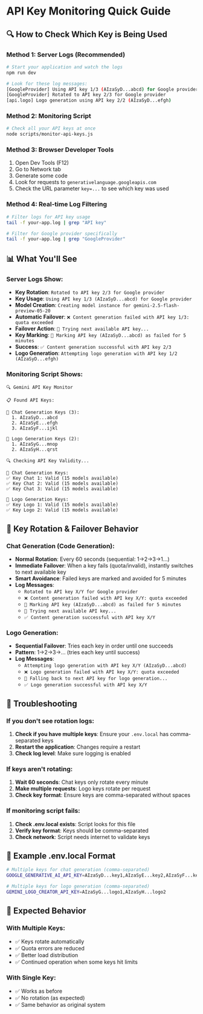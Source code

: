 # API Key Monitoring Quick Guide

## 🔍 How to Check Which Key is Being Used

### Method 1: Server Logs (Recommended)
```bash
# Start your application and watch the logs
npm run dev

# Look for these log messages:
[GoogleProvider] Using API key 1/3 (AIzaSyD...abcd) for Google provider
[GoogleProvider] Rotated to API key 2/3 for Google provider
[api.logo] Logo generation using API key 2/2 (AIzaSyD...efgh)
```

### Method 2: Monitoring Script
```bash
# Check all your API keys at once
node scripts/monitor-api-keys.js
```

### Method 3: Browser Developer Tools
1. Open Dev Tools (F12)
2. Go to Network tab
3. Generate some code
4. Look for requests to `generativelanguage.googleapis.com`
5. Check the URL parameter `key=...` to see which key was used

### Method 4: Real-time Log Filtering
```bash
# Filter logs for API key usage
tail -f your-app.log | grep "API key"

# Filter for Google provider specifically
tail -f your-app.log | grep "GoogleProvider"
```

## 📊 What You'll See

### Server Logs Show:
- **Key Rotation**: `Rotated to API key 2/3 for Google provider`
- **Key Usage**: `Using API key 1/3 (AIzaSyD...abcd) for Google provider`
- **Model Creation**: `Creating model instance for gemini-2.5-flash-preview-05-20`
- **Automatic Failover**: `❌ Content generation failed with API key 1/3: quota exceeded`
- **Failover Action**: `🔄 Trying next available API key...`
- **Key Marking**: `🚫 Marking API key (AIzaSyD...abcd) as failed for 5 minutes`
- **Success**: `✅ Content generation successful with API key 2/3`
- **Logo Generation**: `Attempting logo generation with API key 1/2 (AIzaSyD...efgh)`

### Monitoring Script Shows:
```
🔍 Gemini API Key Monitor

📋 Found API Keys:

🤖 Chat Generation Keys (3):
  1. AIzaSyD...abcd
  2. AIzaSyE...efgh
  3. AIzaSyF...ijkl

🎨 Logo Generation Keys (2):
  1. AIzaSyG...mnop
  2. AIzaSyH...qrst

🔍 Checking API Key Validity...

🤖 Chat Generation Keys:
✅ Key Chat 1: Valid (15 models available)
✅ Key Chat 2: Valid (15 models available)
✅ Key Chat 3: Valid (15 models available)

🎨 Logo Generation Keys:
✅ Key Logo 1: Valid (15 models available)
✅ Key Logo 2: Valid (15 models available)
```

## 🎯 Key Rotation & Failover Behavior

### Chat Generation (Code Generation):
- **Normal Rotation**: Every 60 seconds (sequential: 1→2→3→1...)
- **Immediate Failover**: When a key fails (quota/invalid), instantly switches to next available key
- **Smart Avoidance**: Failed keys are marked and avoided for 5 minutes
- **Log Messages**: 
  - `Rotated to API key X/Y for Google provider`
  - `❌ Content generation failed with API key X/Y: quota exceeded`
  - `🚫 Marking API key (AIzaSyD...abcd) as failed for 5 minutes`
  - `🔄 Trying next available API key...`
  - `✅ Content generation successful with API key X/Y`

### Logo Generation:
- **Sequential Failover**: Tries each key in order until one succeeds
- **Pattern**: 1→2→3→... (tries each key until success)
- **Log Messages**:
  - `Attempting logo generation with API key X/Y (AIzaSyD...abcd)`
  - `❌ Logo generation failed with API key X/Y: quota exceeded`
  - `🔄 Falling back to next API key for logo generation...`
  - `✅ Logo generation successful with API key X/Y`

## 🚨 Troubleshooting

### If you don't see rotation logs:
1. **Check if you have multiple keys**: Ensure your `.env.local` has comma-separated keys
2. **Restart the application**: Changes require a restart
3. **Check log level**: Make sure logging is enabled

### If keys aren't rotating:
1. **Wait 60 seconds**: Chat keys only rotate every minute
2. **Make multiple requests**: Logo keys rotate per request
3. **Check key format**: Ensure keys are comma-separated without spaces

### If monitoring script fails:
1. **Check .env.local exists**: Script looks for this file
2. **Verify key format**: Keys should be comma-separated
3. **Check network**: Script needs internet to validate keys

## 📝 Example .env.local Format
```bash
# Multiple keys for chat generation (comma-separated)
GOOGLE_GENERATIVE_AI_API_KEY=AIzaSyD...key1,AIzaSyE...key2,AIzaSyF...key3

# Multiple keys for logo generation (comma-separated)
GEMINI_LOGO_CREATOR_API_KEY=AIzaSyG...logo1,AIzaSyH...logo2
```

## 🔄 Expected Behavior

### With Multiple Keys:
- ✅ Keys rotate automatically
- ✅ Quota errors are reduced
- ✅ Better load distribution
- ✅ Continued operation when some keys hit limits

### With Single Key:
- ✅ Works as before
- ✅ No rotation (as expected)
- ✅ Same behavior as original system 